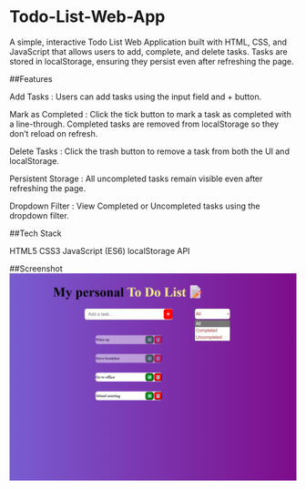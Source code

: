 # Todo-List-Web-App

A simple, interactive Todo List Web Application built with HTML, CSS, and JavaScript that allows users to add, complete, and delete tasks. Tasks are stored in localStorage, ensuring they persist even after refreshing the page.


##Features

Add Tasks : Users can add tasks using the input field and + button.

Mark as Completed : Click the tick button to mark a task as completed with a line-through. Completed tasks are removed from localStorage so they don’t reload on refresh.

Delete Tasks : Click the trash button to remove a task from both the UI and localStorage.

Persistent Storage : All uncompleted tasks remain visible even after refreshing the page.

Dropdown Filter : View Completed or Uncompleted tasks using the dropdown filter.



##Tech Stack

HTML5
CSS3 
JavaScript (ES6)
localStorage API



##Screenshot
![Todo List Screenshot](To%20Do%20List/screenshot.png)
